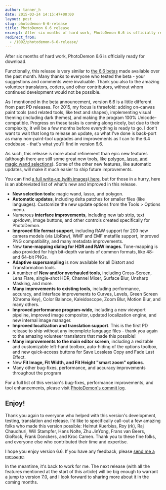 ```yaml
---
author: tanner_h
date: 2015-03-24 14:15:47+00:00
layout: post
slug: photodemon-6-6-release
title: PhotoDemon 6.6 release
excerpt: After six months of hard work, PhotoDemon 6.6 is officially ready for download.
redirect_from:
  - /1092/photodemon-6-6-release/
---
```


After six months of hard work, PhotoDemon 6.6 is officially ready for download.

Functionally, this release is very similar to [the 6.6 betas](2015/03/12/photodemon-6-6-beta-is-live) made available over the past month.  Many thanks to everyone who tested the beta - your suggestions and comments were invaluable.  Thank you also to the amazing volunteer translators, coders, and other contributors, without whom continued development would not be possible.

As I mentioned in the beta announcement, version 6.6 is a little different from past PD releases.  For 2015, my focus is threefold: adding on-canvas paint tools (and related tools, like text and shapes), implementing visual theming (including dark themes), and making the program 100% Unicode-compatible.  Progress on these tasks is coming along nicely, but due to their complexity, it will be a few months before everything is ready to go.  I don't want to wait that long to release an update, so what I've done is back-port as many non-paint-tool upgrades and improvements as I can to the 6.4 codebase - that's what you'll find in version 6.6.

As such, this release is more about refinement than epic new features (although there are still some great new tools, like [polygon, lasso, and magic wand selections](2015/01/12/photodemon-6-6-preview-new-selection-tools)).  Some of the other new features, like automatic updates, will make it much easier to ship future improvements.

You can find [a full write-up (with images) here](2015/03/12/photodemon-6-6-beta-is-live), but for those in a hurry, here is an abbreviated list of what's new and improved in this release.
	
  * **New selection tools**: magic wand, lasso, and polygon.	
  * **Automatic updates**, including delta patches for smaller files (like languages).  Customize the new update options from the Tools > Options menu.
  * Numerous **interface improvements**, including new tab strip, text up/down, image buttons, and other controls created specifically for PhotoDemon.
  * **Improved file format support**, including RAW support for 200 new camera models (via LibRaw), WMF and EMF metafile support, improved PNG compatibility, and many metadata improvements.
  * New **tone-mapping dialog for HDR and RAW images**.  Tone-mapping is also provided for high bit-depth variants of common formats, like 48- and 64-bit PNGs.
  * **Adaptive supersampling** is now available for all Distort and Transformation tools.
  * A number of **New and/or overhauled tools**, including Cross-Screen, Lens Flare, single-shot HDR, Channel Mixer, Surface Blur, Unsharp Masking, and more.
  * **Many improvements to existing tools**, including performance, accuracy, and interface improvements to Curves, Levels, Green Screen (Chroma Key), Color Balance, Kaleidoscope, Zoom Blur, Motion Blur, and many others.
  * **Improved performance program-wide**, including a new viewport pipeline, improved image compositor, updated localization engine, and new internal image manager.
  * **Improved localization and translation support**.  This is the first PD release to ship without any incomplete language files - thank you again to the amazing volunteer translators that made this possible!
  * **Many improvements to the main editor screen**, including a resizable and customizable left-hand toolbox, auto-hiding of the options toolbox, and new quick-access buttons for Save Lossless Copy and Fade Last Effect.
  * New **Fit Image, Fit Width, and Fit Height "smart zoom" options**.
  * Many other bug-fixes, performance, and accuracy improvements throughout the program

For a full list of this version's bug-fixes, performance improvements, and tool enhancements, please visit [PhotoDemon's commit log](https://github.com/tannerhelland/PhotoDemon/commits/main).

## Enjoy!

Thank you again to everyone who helped with this version's development, testing, translation and release.  I'd like to specifically call-out a few amazing folks who made this version possible: Helmut Kuerbiss, Roy (rk), Raj Chaudhuri, Will Stampfer, Hans Nolte, Zhu JinYong, Frans van Beers, GioRock, Frank Donckers, and Kroc Camen.  Thank you to these fine folks, and everyone else who contributed their time and expertise.

I hope you enjoy version 6.6.  If you have any feedback, please [send me a message](about/contact/).

In the meantime, it's back to work for me.  The next release (with all the features mentioned at the start of this article) will be big enough to warrant a jump to version 7.0, and I look forward to sharing more about it in the coming months.

